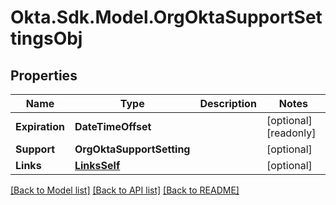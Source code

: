 # Okta.Sdk.Model.OrgOktaSupportSettingsObj

## Properties

Name | Type | Description | Notes
------------ | ------------- | ------------- | -------------
**Expiration** | **DateTimeOffset** |  | [optional] [readonly] 
**Support** | **OrgOktaSupportSetting** |  | [optional] 
**Links** | [**LinksSelf**](LinksSelf.md) |  | [optional] 

[[Back to Model list]](../README.md#documentation-for-models) [[Back to API list]](../README.md#documentation-for-api-endpoints) [[Back to README]](../README.md)

